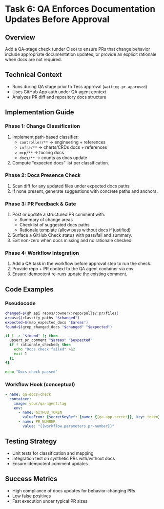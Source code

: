 # Task 6: QA Enforces Documentation Updates Before Approval

## Overview
Add a QA-stage check (under Cleo) to ensure PRs that change behavior include appropriate documentation updates, or provide an explicit rationale when docs are not required.

## Technical Context
- Runs during QA stage prior to Tess approval (`waiting-pr-approved`)
- Uses GitHub App auth under QA agent context
- Analyzes PR diff and repository docs structure

## Implementation Guide

### Phase 1: Change Classification
1. Implement path-based classifier:
   - `controller/**` → engineering + references
   - `infra/**` → charts/CRDs docs + references
   - `mcp/**` → tooling docs
   - `docs/**` → counts as docs update
2. Compute “expected docs” list per classification.

### Phase 2: Docs Presence Check
1. Scan diff for any updated files under expected docs paths.
2. If none present, generate suggestions with concrete paths and anchors.

### Phase 3: PR Feedback & Gate
1. Post or update a structured PR comment with:
   - Summary of change areas
   - Checklist of suggested docs paths
   - Rationale template (allow pass without docs if justified)
2. Surface a GitHub Check status with pass/fail and summary.
3. Exit non-zero when docs missing and no rationale checked.

### Phase 4: Workflow Integration
1. Add a QA task in the workflow before approval step to run the check.
2. Provide repo + PR context to the QA agent container via env.
3. Ensure idempotent re-runs update the existing comment.

## Code Examples

### Pseudocode
```bash
changed=$(gh api repos/:owner/:repo/pulls/:pr/files)
areas=$(classify_paths "$changed")
expected=$(map_expected_docs "$areas")
found=$(grep_changed_docs "$changed" "$expected")

if [ -z "$found" ]; then
  upsert_pr_comment "$areas" "$expected"
  if ! rationale_checked; then
    echo "Docs check failed" >&2
    exit 1
  fi
fi

echo "Docs check passed"
```

### Workflow Hook (conceptual)
```yaml
- name: qa-docs-check
  container:
    image: your/qa-agent:tag
    env:
      - name: GITHUB_TOKEN
        valueFrom: {secretKeyRef: {name: {{qa-app-secret}}, key: token}}
      - name: PR_NUMBER
        value: "{{workflow.parameters.pr-number}}"
```

## Testing Strategy
- Unit tests for classification and mapping
- Integration test on synthetic PRs with/without docs
- Ensure idempotent comment updates

## Success Metrics
- High compliance of docs updates for behavior-changing PRs
- Low false positives
- Fast execution under typical PR sizes